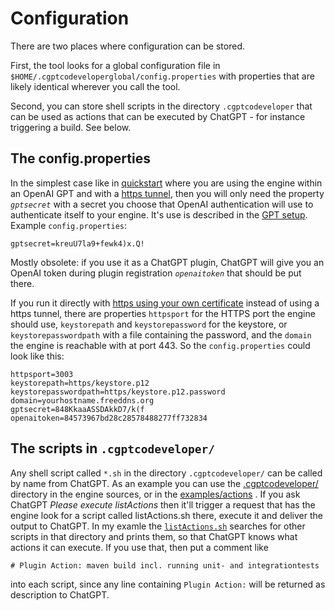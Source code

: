 # Configuration

There are two places where configuration can be stored.

First, the tool looks for a global configuration file in
`$HOME/.cgptcodeveloperglobal/config.properties` with properties that are likely identical wherever you call the tool.
<!-- FIXME insert after next release: 
For special cases (such as running the tool in a docker container that has no access to your home directory)
that can be overridden by a file `.cgptcodeveloper/config.properties` in the directory the engine is started in. 
-->

Second, you can store shell scripts in the directory `.cgptcodeveloper` that can be used as actions that can be
executed by ChatGPT - for instance triggering a build. See below.

## The config.properties

In the simplest case like in [quickstart](quickstart.md) where you are using 
the engine within an OpenAI GPT and with a [https tunnel](https.md), then you will only need the property
*`gptsecret`* with a secret you choose that OpenAI authentication will use to authenticate itself to your engine.
It's use is described in the [GPT setup](gpt.md). Example `config.properties`:

    gptsecret=kreuU7la9+fewk4)x.Q!

Mostly obsolete: if you use it as a ChatGPT plugin, ChatGPT will give you an OpenAI token during plugin registration
*`openaitoken`* that should be put there.

If you run it directly with [https using your own certificate](https.md) instead of using a https tunnel, there are
properties `httpsport` for the
HTTPS port the engine should use, `keystorepath` and `keystorepassword` for the keystore, or `keystorepasswordpath`
with a file containing the password, and the `domain` the engine is reachable with at port 443. So the
`config.properties` could look like this:

    httpsport=3003
    keystorepath=https/keystore.p12
    keystorepasswordpath=https/keystore.p12.password
    domain=yourhostname.freeddns.org
    gptsecret=848KkaaASSDAkkD7/k(f
    openaitoken=84573967bd28c28578488277ff732834

## The scripts in `.cgptcodeveloper/`

Any shell script called `*.sh` in the directory `.cgptcodeveloper/` can be called by name from ChatGPT. As an
example you can use the
[.cgptcodeveloper/](https://github.com/stoerr/CoDeveloperGPTengine/tree/develop/.cgptcodeveloper)
directory in the engine sources, or in the
[examples/actions](https://github.com/stoerr/CoDeveloperGPTengine/tree/develop/examples/actions)
. If you ask ChatGPT *Please execute listActions* then it'll trigger
a request that has the engine look for a script called listActions.sh there, execute it and deliver the output to
ChatGPT. In my examle the
[`listActions.sh`](https://github.com/stoerr/CoDeveloperGPTengine/tree/develop/.cgptcodeveloper/listActions.sh)
searches for other scripts in that directory and prints them, so that ChatGPT knows what actions it can execute.
If you use that, then put a comment like

    # Plugin Action: maven build incl. running unit- and integrationtests

into each script, since any line containing `Plugin Action:` will be returned as description to ChatGPT.    
